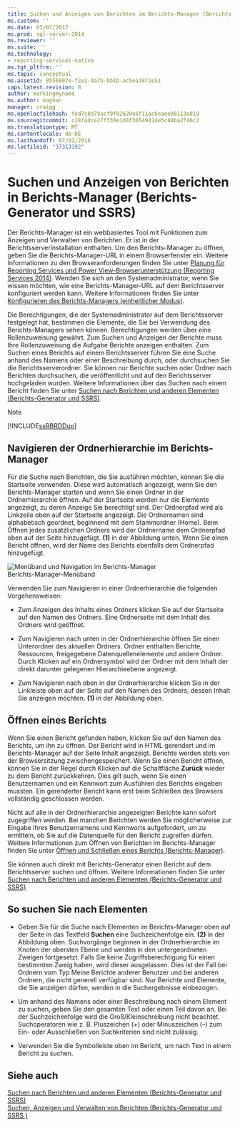 ```yaml
---
title: Suchen und Anzeigen von Berichten im Berichts-Manager (Berichts-Generator und SSRS) | Microsoft-Dokumentation
ms.custom: ''
ms.date: 03/07/2017
ms.prod: sql-server-2014
ms.reviewer: ''
ms.suite: ''
ms.technology:
- reporting-services-native
ms.tgt_pltfrm: ''
ms.topic: conceptual
ms.assetid: 8556807e-f2e2-4a7b-bb1b-ac5ea1872e51
caps.latest.revision: 8
author: markingmyname
ms.author: maghan
manager: craigg
ms.openlocfilehash: fed7c8d79acf9f02620e6f11ac6eaee08113a819
ms.sourcegitcommit: c18fadce27f330e1d4f36549414e5c84ba2f46c2
ms.translationtype: MT
ms.contentlocale: de-DE
ms.lasthandoff: 07/02/2018
ms.locfileid: "37313192"
---
```

# <a name="finding-and-viewing-reports-in-report-manager-report-builder-and-ssrs"></a>Suchen und Anzeigen von Berichten in Berichts-Manager (Berichts-Generator und SSRS)
  Der Berichts-Manager ist ein webbasiertes Tool mit Funktionen zum Anzeigen und Verwalten von Berichten. Er ist in der Berichtsserverinstallation enthalten. Um den Berichts-Manager zu öffnen, geben Sie die Berichts-Manager-URL in einem Browserfenster ein. Weitere Informationen zu den Browseranforderungen finden Sie unter [Planung für Reporting Services und Power View-Browserunterstützung &#40;Reporting Services 2014&#41;](../browser-support-for-reporting-services-and-power-view.md). Wenden Sie sich an den Systemadministrator, wenn Sie wissen möchten, wie eine Berichts-Manager-URL auf dem Berichtsserver konfiguriert werden kann. Weitere Informationen finden Sie unter [Konfigurieren des Berichts-Managers &#40;einheitlicher Modus&#41;](../report-server/configure-web-portal.md).  
  
 Die Berechtigungen, die der Systemadministrator auf dem Berichtsserver festgelegt hat, bestimmen die Elemente, die Sie bei Verwendung des Berichts-Managers sehen können. Berechtigungen werden über eine Rollenzuweisung gewährt. Zum Suchen und Anzeigen der Berichte muss Ihre Rollenzuweisung die Aufgabe Berichte anzeigen enthalten. Zum Suchen eines Berichts auf einem Berichtsserver führen Sie eine Suche anhand des Namens oder einer Beschreibung durch, oder durchsuchen Sie die Berichtsserverordner. Sie können nur Berichte suchen oder Ordner nach Berichten durchsuchen, die veröffentlicht und auf den Berichtsserver hochgeladen wurden. Weitere Informationen über das Suchen nach einem Bericht finden Sie unter [Suchen nach Berichten und anderen Elementen &#40;Berichts-Generator und SSRS&#41;](searching-for-reports-and-other-items-report-builder-and-ssrs.md).  
  
> [!NOTE]  
>  [!INCLUDE[ssRBRDDup](../../includes/ssrbrddup-md.md)]  
  
## <a name="navigating-the-folder-hierarchy-in-report-manager"></a>Navigieren der Ordnerhierarchie im Berichts-Manager  
 Für die Suche nach Berichten, die Sie ausführen möchten, können Sie die Startseite verwenden. Diese wird automatisch angezeigt, wenn Sie den Berichts-Manager starten und wenn Sie einen Ordner in der Ordnerhierarchie öffnen. Auf der Startseite werden nur die Elemente angezeigt, zu deren Anzeige Sie berechtigt sind. Der Ordnerpfad wird als Linkzeile oben auf der Startseite angezeigt. Die Ordnernamen sind alphabetisch geordnet, beginnend mit dem Stammordner (Home). Beim Öffnen jedes zusätzlichen Ordners wird der Ordnername dem Ordnerpfad oben auf der Seite hinzugefügt. **(1)** in der Abbildung unten. Wenn Sie einen Bericht öffnen, wird der Name des Berichts ebenfalls dem Ordnerpfad hinzugefügt.  
  
 ![Menüband und Navigation im Berichts-Manager](../media/rs-reportmanager-ribbon.gif "Report Manager Ribbon and Navigation")  
Berichts-Manager-Menüband  
  
 Verwenden Sie zum Navigieren in einer Ordnerhierarchie die folgenden Vorgehensweisen:  
  
-   Zum Anzeigen des Inhalts eines Ordners klicken Sie auf der Startseite auf den Namen des Ordners. Eine Ordnerseite mit dem Inhalt des Ordners wird geöffnet.  
  
-   Zum Navigieren nach unten in der Ordnerhierarchie öffnen Sie einen Unterordner des aktuellen Ordners. Ordner enthalten Berichte, Ressourcen, freigegebene Datenquellenelemente und andere Ordner. Durch Klicken auf ein Ordnersymbol wird der Ordner mit dem Inhalt der direkt darunter gelegenen Hierarchieebene angezeigt.  
  
-   Zum Navigieren nach oben in der Ordnerhierarchie klicken Sie in der Linkleiste oben auf der Seite auf den Namen des Ordners, dessen Inhalt Sie anzeigen möchten. **(1)** in der Abbildung oben.  
  
## <a name="opening-a-report"></a>Öffnen eines Berichts  
 Wenn Sie einen Bericht gefunden haben, klicken Sie auf den Namen des Berichts, um ihn zu öffnen. Der Bericht wird in HTML gerendert und im Berichts-Manager auf der Seite Inhalt angezeigt. Berichte werden stets von der Browsersitzung zwischengespeichert. Wenn Sie einen Bericht öffnen, können Sie in der Regel durch Klicken auf die Schaltfläche **Zurück** wieder zu dem Bericht zurückkehren. Dies gilt auch, wenn Sie einen Benutzernamen und ein Kennwort zum Ausführen des Berichts eingeben mussten. Ein gerenderter Bericht kann erst beim Schließen des Browsers vollständig geschlossen werden.  
  
 Nicht auf alle in der Ordnerhierarchie angezeigten Berichte kann sofort zugegriffen werden. Bei manchen Berichten werden Sie möglicherweise zur Eingabe Ihres Benutzernamens und Kennworts aufgefordert, um zu ermitteln, ob Sie auf die Datenquelle für den Bericht zugreifen dürfen. Weitere Informationen zum Öffnen von Berichten im Berichts-Manager finden Sie unter [Öffnen und Schließen eines Berichts (Berichts-Manager)](../reports/open-and-close-a-report-report-manager.md).  
  
 Sie können auch direkt mit Berichts-Generator einen Bericht auf dem Berichtsserver suchen und öffnen. Weitere Informationen finden Sie unter [Suchen nach Berichten und anderen Elementen &#40;Berichts-Generator und SSRS&#41;](searching-for-reports-and-other-items-report-builder-and-ssrs.md).  
  
## <a name="to-search-for-a-items"></a>So suchen Sie nach Elementen  
  
-   Geben Sie für die Suche nach Elementen im Berichts-Manager oben auf der Seite in das Textfeld **Suchen** eine Suchzeichenfolge ein. **(2)** in der Abbildung oben. Suchvorgänge beginnen in der Ordnerhierarchie im Knoten der obersten Ebene und werden in den untergeordneten Zweigen fortgesetzt. Falls Sie keine Zugriffsberechtigung für einen bestimmten Zweig haben, wird dieser ausgelassen. Dies ist der Fall bei Ordnern vom Typ Meine Berichte anderer Benutzer und bei anderen Ordnern, die nicht generell verfügbar sind. Nur Berichte und Elemente, die Sie anzeigen dürfen, werden in die Suchergebnisse einbezogen.  
  
-   Um anhand des Namens oder einer Beschreibung nach einem Element zu suchen, geben Sie den gesamten Text oder einen Teil davon an. Bei der Suchzeichenfolge wird die Groß/Kleinschreibung nicht beachtet. Suchoperatoren wie z. B. Pluszeichen (+) oder Minuszeichen (–) zum Ein- oder Ausschließen von Suchkriterien sind nicht zulässig.  
  
-   Verwenden Sie die Symbolleiste oben im Bericht, um nach Text in einem Bericht zu suchen.  
  
## <a name="see-also"></a>Siehe auch  
 [Suchen nach Berichten und anderen Elementen &#40;Berichts-Generator und SSRS&#41;](searching-for-reports-and-other-items-report-builder-and-ssrs.md)   
 [Suchen, Anzeigen und Verwalten von Berichten (Berichts-Generator und SSRS )](finding-viewing-and-managing-reports-report-builder-and-ssrs.md)  
  
  
